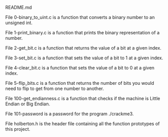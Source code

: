 README.md



File 0-binary_to_uint.c is a function that converts a binary number to an unsigned int.



File 1-print_binary.c is a function that prints the binary representation of a number.



File 2-get_bit.c is a function that returns the value of a bit at a given index.



File 3-set_bit.c is a function that sets the value of a bit to 1 at a given index.



File 4-clear_bit.c is a function that sets the value of a bit to 0 at a given index.



File 5-flip_bits.c is a function that returns the number of bits you would need to flip to get from one number to another.



File 100-get_endianness.c is a function that checks if the machine is Little Endian or Big Endian.



File 101-password is a password for the program ./crackme3.



File holberton.h is the header file containing all the function prototypes of this project.
